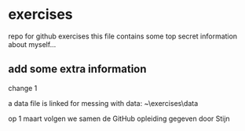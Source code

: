 # exercises
repo for github exercises
this file contains some top secret information about myself...

## add some extra information

change 1

a data file is linked for messing with data: ~\exercises\data

op 1 maart volgen we samen de GitHub opleiding gegeven door Stijn